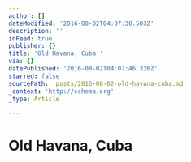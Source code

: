 ```yaml
---
author: []
dateModified: '2016-08-02T04:07:30.503Z'
description: ''
inFeed: true
publisher: {}
title: 'Old Havana, Cuba '
via: {}
datePublished: '2016-08-02T04:07:46.326Z'
starred: false
sourcePath: _posts/2016-08-02-old-havana-cuba.md
_context: 'http://schema.org'
_type: Article

---
```

# Old Havana, Cuba